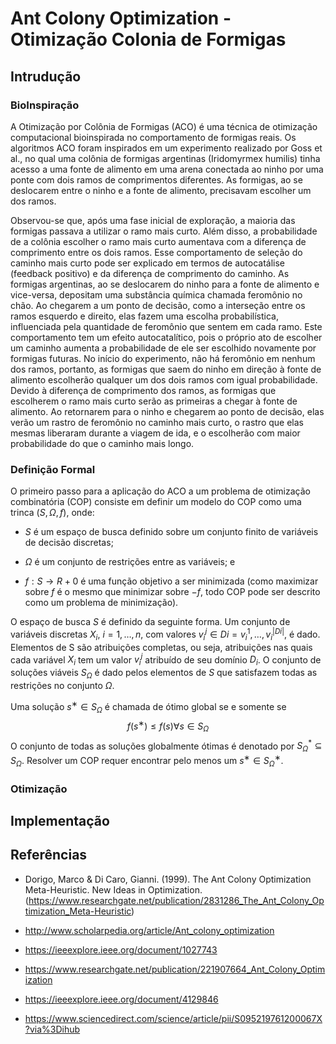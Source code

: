 # Ant Colony Optimization - Otimização Colonia de Formigas

## Intrudução

### BioInspiração

A Otimização por Colônia de Formigas (ACO) é uma técnica de otimização computacional bioinspirada no comportamento de formigas reais. Os algoritmos ACO foram inspirados em um experimento realizado por Goss et al., no qual uma colônia de formigas argentinas (Iridomyrmex humilis) tinha acesso a uma fonte de alimento em uma arena conectada ao ninho por uma ponte com dois ramos de comprimentos diferentes. As formigas, ao se deslocarem entre o ninho e a fonte de alimento, precisavam escolher um dos ramos.

Observou-se que, após uma fase inicial de exploração, a maioria das formigas passava a utilizar o ramo mais curto. Além disso, a probabilidade de a colônia escolher o ramo mais curto aumentava com a diferença de comprimento entre os dois ramos. Esse comportamento de seleção do caminho mais curto pode ser explicado em termos de autocatálise (feedback positivo) e da diferença de comprimento do caminho.
As formigas argentinas, ao se deslocarem do ninho para a fonte de alimento e vice-versa, depositam uma substância química chamada feromônio no chão. Ao chegarem a um ponto de decisão, como a interseção entre os ramos esquerdo e direito, elas fazem uma escolha probabilística, influenciada pela quantidade de feromônio que sentem em cada ramo. Este comportamento tem um efeito autocatalítico, pois o próprio ato de escolher um caminho aumenta a probabilidade de ele ser escolhido novamente por formigas futuras. No início do experimento, não há feromônio em nenhum dos ramos, portanto, as formigas que saem do ninho em direção à fonte de alimento escolherão qualquer um dos dois ramos com igual probabilidade. Devido à diferença de comprimento dos ramos, as formigas que escolherem o ramo mais curto serão as primeiras a chegar à fonte de alimento. Ao retornarem para o ninho e chegarem ao ponto de decisão, elas verão um rastro de feromônio no caminho mais curto, o rastro que elas mesmas liberaram durante a viagem de ida, e o escolherão com maior probabilidade do que o caminho mais longo.

### Definição Formal

O primeiro passo para a aplicação do ACO a um problema de otimização combinatória (COP) consiste em definir um modelo do COP como uma trinca $(S,Ω,f)$, onde:

- $S$ é um espaço de busca definido sobre um conjunto finito de variáveis de decisão discretas;

- $Ω$ é um conjunto de restrições entre as variáveis; e

- $f:S→R+0$ é uma função objetivo a ser minimizada (como maximizar sobre $f$ é o mesmo que minimizar sobre $-f$, todo COP pode ser descrito como um problema de minimização).
  

O espaço de busca $S$ é definido da seguinte forma. Um conjunto de variáveis discretas $X_i$, $i=1,…,n$, com valores $v^j_i ∈ Di={v^{1}_{i},…,v^{|Di|}_i}$, é dado. Elementos de S são atribuições completas, ou seja, atribuições nas quais cada variável $X_i$ tem um valor $v^{j}_{i}$ atribuído de seu domínio $D_i$. O conjunto de soluções viáveis $S_Ω$ é dado pelos elementos de $S$ que satisfazem todas as restrições no conjunto $Ω$.

Uma solução $s^{∗}∈ S_{Ω}$ é chamada de ótimo global se e somente se
$$f(s^{∗})≤f(s) ∀s∈S_{Ω}$$
O conjunto de todas as soluções globalmente ótimas é denotado por $S^{*}_Ω⊆S_Ω$. Resolver um COP requer encontrar pelo menos um $s^{∗}∈S^∗_Ω$.



### Otimização

## Implementação

## Referências

- Dorigo, Marco & Di Caro, Gianni. (1999). The Ant Colony Optimization Meta-Heuristic. New Ideas in Optimization. (https://www.researchgate.net/publication/2831286_The_Ant_Colony_Optimization_Meta-Heuristic)

- http://www.scholarpedia.org/article/Ant_colony_optimization

- https://ieeexplore.ieee.org/document/1027743

- https://www.researchgate.net/publication/221907664_Ant_Colony_Optimization

- https://ieeexplore.ieee.org/document/4129846

- https://www.sciencedirect.com/science/article/pii/S095219761200067X?via%3Dihub
